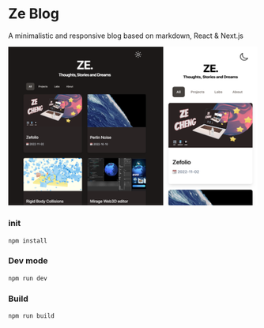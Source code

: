 # Ze Blog

A minimalistic and responsive blog based on markdown, React & Next.js

![Ze Blog](public/assets/blog/zeblog/zeblog.png?raw=true "Ze-blog Preview")

### init

```bash
npm install
```

### Dev mode
```bash
npm run dev
```

### Build

```bash
npm run build
```
